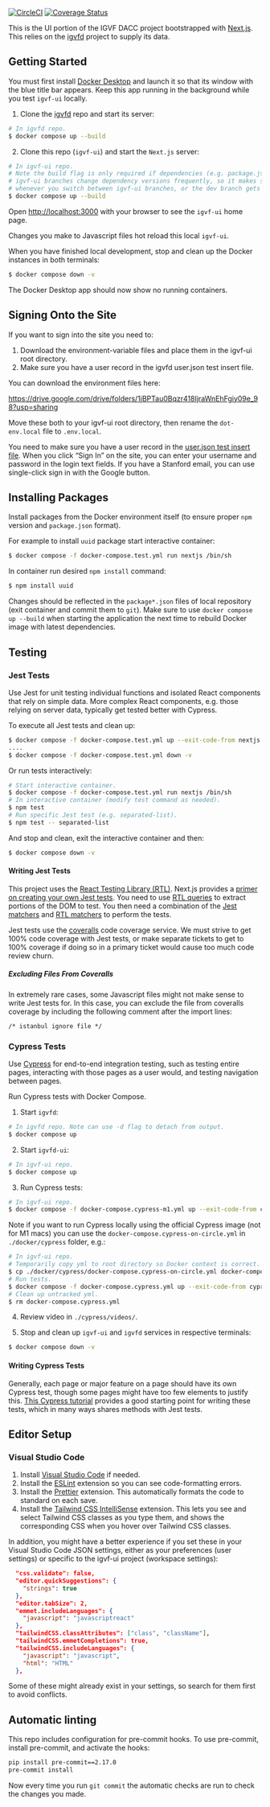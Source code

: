[![CircleCI](https://circleci.com/gh/IGVF-DACC/igvf-ui/tree/main.svg?style=svg)](https://circleci.com/gh/IGVF-DACC/igvf-ui/tree/main)
[![Coverage Status](https://coveralls.io/repos/github/IGVF-DACC/igvf-ui/badge.svg)](https://coveralls.io/github/IGVF-DACC/igvf-ui)

This is the UI portion of the IGVF DACC project bootstrapped with [Next.js](https://nextjs.org). This relies on the [igvfd](https://github.com/IGVF-DACC/igvfd) project to supply its data.

## Getting Started

You must first install [Docker Desktop](https://hub.docker.com/editions/community/docker-ce-desktop-mac) and launch it so that its window with the blue title bar appears. Keep this app running in the background while you test `igvf-ui` locally.

1. Clone the [igvfd](https://github.com/IGVF-DACC/igvfd) repo and start its server:

```bash
# In igvfd repo.
$ docker compose up --build
```

2. Clone this repo (`igvf-ui`) and start the `Next.js` server:

```bash
# In igvf-ui repo.
# Note the build flag is only required if dependencies (e.g. package.json) have changed.
# igvf-ui branches change dependency versions frequently, so it makes sense to use the build flag
# whenever you switch between igvf-ui branches, or the dev branch gets new branches merged in.
$ docker compose up --build
```

Open [http://localhost:3000](http://localhost:3000) with your browser to see the `igvf-ui` home page.

Changes you make to Javascript files hot reload this local `igvf-ui`.

When you have finished local development, stop and clean up the Docker instances in both terminals:

```bash
$ docker compose down -v
```

The Docker Desktop app should now show no running containers.

## Signing Onto the Site

If you want to sign into the site you need to:

1. Download the environment-variable files and place them in the igvf-ui root directory.
2. Make sure you have a user record in the igvfd user.json test insert file.

You can download the environment files here:

https://drive.google.com/drive/folders/1jBPTau0Bqzr418IjraWnEhFgiy09e_98?usp=sharing

Move these both to your igvf-ui root directory, then rename the `dot-env.local` file to `.env.local`.

You need to make sure you have a user record in the [user.json test insert file](https://github.com/IGVF-DACC/igvfd/blob/dev/src/igvfd/tests/data/inserts/user.json). When you click “Sign In” on the site, you can enter your username and password in the login text fields. If you have a Stanford email, you can use single-click sign in with the Google button.

## Installing Packages

Install packages from the Docker environment itself (to ensure proper `npm` version and `package.json` format).

For example to install `uuid` package start interactive container:

```bash
$ docker compose -f docker-compose.test.yml run nextjs /bin/sh
```

In container run desired `npm install` command:

```bash
$ npm install uuid
```

Changes should be reflected in the `package*.json` files of local repository (exit container and commit them to `git`). Make sure to use `docker compose up --build` when starting the application the next time to rebuild Docker image with latest dependencies.

## Testing

### Jest Tests

Use Jest for unit testing individual functions and isolated React components that rely on simple data. More complex React components, e.g. those relying on server data, typically get tested better with Cypress.

To execute all Jest tests and clean up:

```bash
$ docker compose -f docker-compose.test.yml up --exit-code-from nextjs
....
$ docker compose -f docker-compose.test.yml down -v

```

Or run tests interactively:

```bash
# Start interactive container.
$ docker compose -f docker-compose.test.yml run nextjs /bin/sh
# In interactive container (modify test command as needed).
$ npm test
# Run specific Jest test (e.g. separated-list).
$ npm test -- separated-list
```

And stop and clean, exit the interactive container and then:

```bash
$ docker compose down -v
```

#### Writing Jest Tests

This project uses the [React Testing Library (RTL)](https://testing-library.com/docs/react-testing-library/intro/). Next.js provides a [primer on creating your own Jest tests](https://nextjs.org/docs/testing#jest-and-react-testing-library). You need to use [RTL queries](https://testing-library.com/docs/react-testing-library/cheatsheet/#queries) to extract portions of the DOM to test. You then need a combination of the [Jest matchers](https://jestjs.io/docs/expect) and [RTL matchers](https://github.com/testing-library/jest-dom#table-of-contents) to perform the tests.

Jest tests use the [coveralls](https://coveralls.io/) code coverage service. We must strive to get 100% code coverage with Jest tests, or make separate tickets to get to 100% coverage if doing so in a primary ticket would cause too much code review churn.

##### Excluding Files From Coveralls

In extremely rare cases, some Javascript files might not make sense to write Jest tests for. In this case, you can exclude the file from coveralls coverage by including the following comment after the import lines:

```
/* istanbul ignore file */
```

### Cypress Tests

Use [Cypress](https://www.cypress.io) for end-to-end integration testing, such as testing entire pages, interacting with those pages as a user would, and testing navigation between pages.

Run Cypress tests with Docker Compose.

1. Start `igvfd`:

```bash
# In igvfd repo. Note can use -d flag to detach from output.
$ docker compose up
```

2. Start `igvfd-ui`:

```bash
# In igvf-ui repo.
$ docker compose up
```

3. Run Cypress tests:

```bash
# In igvf-ui repo.
$ docker compose -f docker-compose.cypress-m1.yml up --exit-code-from cypress
```

Note if you want to run Cypress locally using the official Cypress image (not for M1 macs) you can use the `docker-compose.cypress-on-circle.yml` in `./docker/cypress` folder, e.g.:

```bash
# In igvf-ui repo.
# Temporarily copy yml to root directory so Docker context is correct.
$ cp ./docker/cypress/docker-compose.cypress-on-circle.yml docker-compose.cypress.yml
# Run tests.
$ docker compose -f docker-compose.cypress.yml up --exit-code-from cypress
# Clean up untracked yml.
$ rm docker-compose.cypress.yml
```

4. Review video in `./cypress/videos/`.

5. Stop and clean up `igvf-ui` and `igvfd` services in respective terminals:

```bash
$ docker compose down -v
```

#### Writing Cypress Tests

Generally, each page or major feature on a page should have its own Cypress test, though some pages might have too few elements to justify this. [This Cypress tutorial](https://docs.cypress.io/guides/getting-started/writing-your-first-test#Write-your-first-test) provides a good starting point for writing these tests, which in many ways shares methods with Jest tests.

## Editor Setup

### Visual Studio Code

1. Install [Visual Studio Code](https://code.visualstudio.com/download) if needed.
1. Install the [ESLint](https://marketplace.visualstudio.com/items?itemName=dbaeumer.vscode-eslint) extension so you can see code-formatting errors.
1. Install the [Prettier](https://marketplace.visualstudio.com/items?itemName=esbenp.prettier-vscode) extension. This automatically formats the code to standard on each save.
1. Install the [Tailwind CSS IntelliSense](https://marketplace.visualstudio.com/items?itemName=bradlc.vscode-tailwindcss) extension. This lets you see and select Tailwind CSS classes as you type them, and shows the corresponding CSS when you hover over Tailwind CSS classes.

In addition, you might have a better experience if you set these in your Visual Studio Code JSON settings, either as your preferences (user settings) or specific to the igvf-ui project (workspace settings):

```json
  "css.validate": false,
  "editor.quickSuggestions": {
    "strings": true
  },
  "editor.tabSize": 2,
  "emmet.includeLanguages": {
    "javascript": "javascriptreact"
  },
  "tailwindCSS.classAttributes": ["class", "className"],
  "tailwindCSS.emmetCompletions": true,
  "tailwindCSS.includeLanguages": {
    "javascript": "javascript",
    "html": "HTML"
  },
```

Some of these might already exist in your settings, so search for them first to avoid conflicts.

## Automatic linting

This repo includes configuration for pre-commit hooks. To use pre-commit, install pre-commit, and activate the hooks:

```bash
pip install pre-commit==2.17.0
pre-commit install
```

Now every time you run `git commit` the automatic checks are run to check the changes you made.
